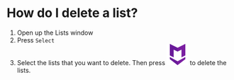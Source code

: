 # How do I delete a list?
1. Open up the Lists window
2. Press `Select`
3. Select the lists that you want to delete. Then press ![](https://github.com/adam-p/markdown-here/raw/master/src/common/images/icon48.png) to delete the lists.
